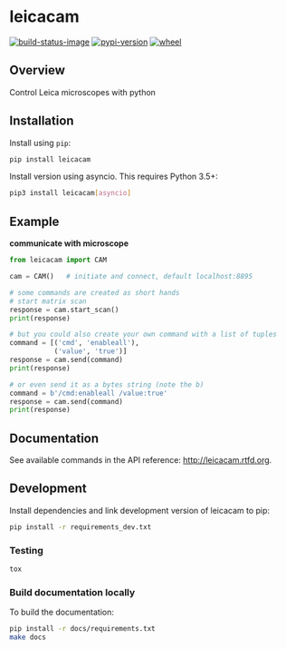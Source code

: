 # leicacam

[![build-status-image]][travis]
[![pypi-version]][pypi]
[![wheel]][pypi]

## Overview

Control Leica microscopes with python

## Installation

Install using `pip`:

```bash
pip install leicacam
```
Install version using asyncio. This requires Python 3.5+:
```bash
pip3 install leicacam[asyncio]
```

## Example

**communicate with microscope**
```python
from leicacam import CAM

cam = CAM()   # initiate and connect, default localhost:8895

# some commands are created as short hands
# start matrix scan
response = cam.start_scan()
print(response)

# but you could also create your own command with a list of tuples
command = [('cmd', 'enableall'),
           ('value', 'true')]
response = cam.send(command)
print(response)

# or even send it as a bytes string (note the b)
command = b'/cmd:enableall /value:true'
response = cam.send(command)
print(response)
```

## Documentation

See available commands in the API reference: http://leicacam.rtfd.org.

## Development
Install dependencies and link development version of leicacam to pip:
```bash
pip install -r requirements_dev.txt
```

### Testing
```bash
tox
```

### Build documentation locally
To build the documentation:
```bash
pip install -r docs/requirements.txt
make docs
```



[build-status-image]: https://secure.travis-ci.org/arve0/leicacam.png?branch=master
[travis]: http://travis-ci.org/arve0/leicacam?branch=master
[pypi-version]: https://img.shields.io/pypi/v/leicacam.svg
[pypi]: https://pypi.python.org/pypi/leicacam
[wheel]: https://img.shields.io/pypi/wheel/leicacam.svg
